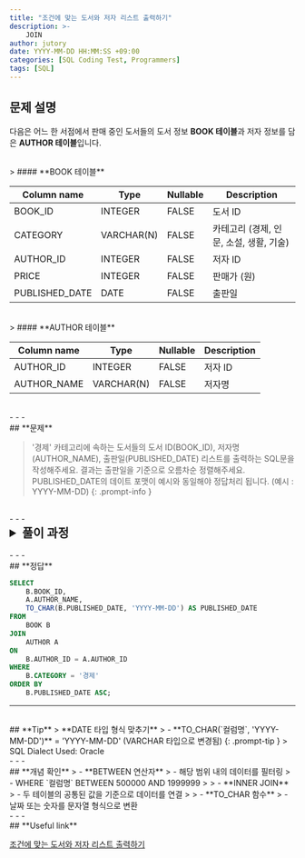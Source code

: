 ```yaml
---
title: "조건에 맞는 도서와 저자 리스트 출력하기"
description: >-
    JOIN
author: jutory
date: YYYY-MM-DD HH:MM:SS +09:00
categories: [SQL Coding Test, Programmers]
tags: [SQL]
---
```


## **문제 설명**

다음은 어느 한 서점에서 판매 중인 도서들의 도서 정보 **BOOK 테이블**과 저자 정보를 담은 **AUTHOR 테이블**입니다.

<br>
> #### **BOOK 테이블**

| Column name      | Type         | Nullable | Description                     |
|------------------|--------------|----------|---------------------------------|
| BOOK_ID          | INTEGER      | FALSE    | 도서 ID                        |
| CATEGORY         | VARCHAR(N)   | FALSE    | 카테고리 (경제, 인문, 소설, 생활, 기술) |
| AUTHOR_ID        | INTEGER      | FALSE    | 저자 ID                        |
| PRICE            | INTEGER      | FALSE    | 판매가 (원)                     |
| PUBLISHED_DATE   | DATE         | FALSE    | 출판일                         |

<br>
> #### **AUTHOR 테이블**

| Column name      | Type         | Nullable | Description                     |
|------------------|--------------|----------|---------------------------------|
| AUTHOR_ID        | INTEGER      | FALSE    | 저자 ID                        |
| AUTHOR_NAME      | VARCHAR(N)   | FALSE    | 저자명                         |

<br>
- - -
<br>
## **문제**

> '경제' 카테고리에 속하는 도서들의 도서 ID(BOOK_ID), 저자명(AUTHOR_NAME), 출판일(PUBLISHED_DATE) 리스트를 출력하는 SQL문을 작성해주세요.
결과는 출판일을 기준으로 오름차순 정렬해주세요. PUBLISHED_DATE의 데이트 포맷이 예시와 동일해야 정답처리 됩니다. (예시 : YYYY-MM-DD)
{: .prompt-info }

<br>
- - -
<br>
<details>
  <summary style="font-size: 1.5em; font-weight: bold;">풀이 과정</summary>
<div markdown="1">
1. **조건 확인**  
   - `CATEGORY`가 **'경제'**인 도서만 조회해야함
   - `REVIEW_DATE`의 데이트 포맷은 YYYY-MM-DD

2. **테이블 결합 (JOIN)**
   - **INNSER JOIN** 선택 이유 : `AUTHOR_ID`를 기준으로 두 테이블 모두에서 매칭되는 데이터를 가져오기 위해 사용

3. **필요한 데이터 필터링**  
   - **WHERE B.`CATEGORY` = '경제'** 조건을 사용하여 경제 카테고리에 속하는 도서만 필터링

4. **결과 정렬**
   - 정렬 기준에 따라 **ORDER BY**로 결과 정렬
       - 출판일(`BLISHED_DATE`) 기준으로 오름차순 정렬

5. **날짜 형식 변환**  
   - **TO_CHAR(B.`PUBLISHED_DATE`, 'YYYY-MM-DD')**를 사용하여 날짜를 **YYYY-MM-DD** 형식의 문자열로 변환

6. **최종 결과 출력**  
   - SELECT 절에서 **도서 ID(`BOOK_ID`)**, **저자명(`AUTHOR_NAME`)**, **출판일(`PUBLISHED_DATE`)** 출력

* **교훈**  
   - 날짜 형식...은 출력 요구사항에 맞게 변환하는 것... 중요... 별 다슷개...
</div>
</details>

<br>
- - -
<br>
## **정답**

```sql
SELECT 
    B.BOOK_ID, 
    A.AUTHOR_NAME, 
    TO_CHAR(B.PUBLISHED_DATE, 'YYYY-MM-DD') AS PUBLISHED_DATE
FROM 
    BOOK B
JOIN 
    AUTHOR A
ON 
    B.AUTHOR_ID = A.AUTHOR_ID
WHERE 
    B.CATEGORY = '경제'
ORDER BY 
    B.PUBLISHED_DATE ASC;
```

- - -
<br>
## **Tip**
> **DATE 타입 형식 맞추기**  
>    - **TO_CHAR(`컬럼명`, 'YYYY-MM-DD')** = 'YYYY-MM-DD' (VARCHAR 타입으로 변경됨)
{: .prompt-tip }
> SQL Dialect Used: Oracle

<br>
- - -
<br>
## **개념 확인**
> - **BETWEEN 연산자**
>    - 해당 범위 내의 데이터를 필터링
>    - WHERE `컬럼명` BETWEEN 500000 AND 1999999
> 
> - **INNER JOIN**
>    - 두 테이블의 공통된 값을 기준으로 데이터를 연결
> 
> - **TO_CHAR 함수**
>    - 날짜 또는 숫자를 문자열 형식으로 변환

<br>
- - -
<br>
## **Useful link**

[조건에 맞는 도서와 저자 리스트 출력하기](https://school.programmers.co.kr/learn/courses/30/lessons/144854)